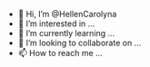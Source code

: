 - 👋 Hi, I’m @HellenCarolyna
- 👀 I’m interested in ...
- 🌱 I’m currently learning ...
- 💞️ I’m looking to collaborate on ...
- 📫 How to reach me ...

<!---
HellenCarolyna/HellenCarolyna is a ✨ special ✨ repository because its `README.md` (this file) appears on your GitHub profile.
You can click the Preview link to take a look at your changes.
--->
